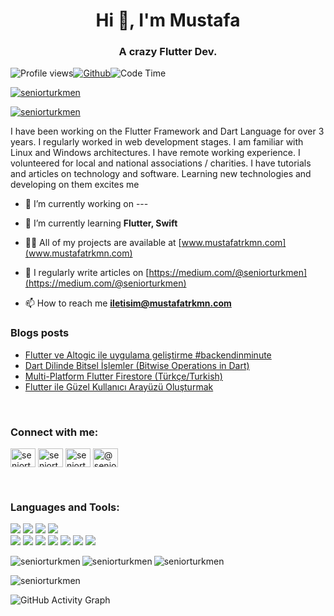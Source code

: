 <h1 align="center">Hi 👋, I'm Mustafa</h1>
<h3 align="center">A crazy Flutter Dev.</h3>

![Profile views](https://gpvc.arturio.dev/seniorturkmen)[![Github](https://img.shields.io/github/followers/seniorturkmen?label=Follow&style=flat)](https://github.com/seniorturkmen)![Code Time](https://img.shields.io/endpoint?style=flat&url=https://codetime-api.datreks.com/badge/807?logoColor=white%26project=%26recentMS=0%26showProject=true)


<p align="left"> <a href="https://github.com/ryo-ma/github-profile-trophy"><img src="https://github-profile-trophy.vercel.app/?username=seniorturkmen" alt="seniorturkmen" /></a> </p>

<p align="left"> <a href="https://twitter.com/seniorturkmen" target="blank"><img src="https://img.shields.io/twitter/follow/seniorturkmen?logo=twitter&style=for-the-badge" alt="seniorturkmen" /></a> </p>

<p>I have been working on the Flutter Framework and Dart Language for over 3 years. I regularly worked in web development stages. I am familiar with Linux and Windows architectures. I have remote working experience. I volunteered for local and national associations / charities. I have tutorials and articles on technology and software. Learning new technologies and  developing on them excites me</p>

- 🔭 I’m currently working on ---

- 🌱 I’m currently learning **Flutter, Swift**

- 👨‍💻 All of my projects are available at [www.mustafatrkmn.com](www.mustafatrkmn.com)

- 📝 I regularly write articles on [https://medium.com/@seniorturkmen](https://medium.com/@seniorturkmen)

- 📫 How to reach me **iletisim@mustafatrkmn.com**

### Blogs posts

<!-- BLOG-POST-LIST:START -->
- [Flutter ve Altogic ile uygulama geliştirme #backendinminute](https://medium.com/@seniorturkmen/flutter-ve-altogic-ile-uygulama-geli%C5%9Ftirme-backendinminute-2c61db9cc0f8?source=rss-d805a693a4ac------2)
- [Dart Dilinde Bitsel İşlemler &lpar;Bitwise Operations in Dart&rpar;](https://medium.com/flutter-t%C3%BCrkiye/dart-dilinde-bitsel-islemler-bitwise-operations-in-dart-3b169d2dd86f?source=rss-d805a693a4ac------2)
- [Multi-Platform Flutter Firestore &lpar;Türkçe/Turkish&rpar;](https://medium.com/flutter-t%C3%BCrkiye/multi-platform-flutter-firestore-t%C3%BCrk%C3%A7e-turkish-7dbf0443839?source=rss-d805a693a4ac------2)
- [Flutter ile Güzel Kullanıcı Arayüzü Oluşturmak](https://medium.com/flutter-t%C3%BCrkiye/flutter-ile-g%C3%BCzel-kullan%C4%B1c%C4%B1-aray%C3%BCz%C3%BC-olu%C5%9Fturmak-2b8a3c4c7b17?source=rss-d805a693a4ac------2)
<!-- BLOG-POST-LIST:END -->
<br>
<h3 align="left">Connect with me:</h3>
<p align="left">
<a href="https://twitter.com/seniorturkmen" target="blank"><img align="center" src="https://static.cdnlogo.com/logos/t/96/twitter-icon.svg" alt="seniorturkmen" height="30" width="40" /></a>
<a href="https://linkedin.com/in/seniorturkmen" target="blank"><img align="center" src="https://cdn2.iconfinder.com/data/icons/social-media-2285/512/1_Linkedin_unofficial_colored_svg-512.png" alt="seniorturkmen" height="30" width="40" /></a>
<a href="https://instagram.com/seniorturkmen" target="blank"><img align="center" src="https://static.cdnlogo.com/logos/i/4/instagram.svg" alt="seniorturkmen" height="30" width="40" /></a>
<a href="https://medium.com/@seniorturkmen" target="blank"><img align="center" src="https://cdn3.iconfinder.com/data/icons/social-media-2169/24/medium_social_media_logo-128.png" alt="@seniorturkmen" height="30" width="40" /></a>
</p>
<br>
<h3 align="left">Languages and Tools:</h3>
<p align="left"> 
    <p>
    <img src="https://img.shields.io/badge/Flutter-02569B?style=for-the-badge&logo=flutter&logoColor=white"></img>
    <img src="https://img.shields.io/badge/Dart-0175C2?style=for-the-badge&logo=dart&logoColor=white"></img>
    <img src="https://img.shields.io/badge/Amazon_AWS-232F3E?style=for-the-badge&logo=amazon-aws&logoColor=white"></img>
    <img src="https://img.shields.io/badge/MongoDB-4EA94B?style=for-the-badge&logo=mongodb&logoColor=white"></img>
    <br>
    <img src="https://img.shields.io/badge/-Visual%20Studio%20Code-23A9F2?style=flat-square&logo=Visual%20Studio%20Code&logoColor=white"/>
    <img src="https://img.shields.io/badge/-Github-181717?style=flat-square&logo=GitHub&logoColor=white"/>
    <img src="https://img.shields.io/badge/-Git-F44D27?style=flat-square&logo=Git&logoColor=white"/>
    <img src="https://img.shields.io/badge/-HTML5-E34F26?style=flat-square&logo=HTML5&logoColor=white"/>
    <img src="https://img.shields.io/badge/-CSS3-1572B6?style=flat-square&logo=CSS3&logoColor=white"/>
    <img src="https://img.shields.io/badge/-Debian-A80030?style=flat-square&logo=Debian&logoColor=white"/>
    <img src="https://img.shields.io/badge/-Google%20Cloud-4285F4?style=flat-square&logo=Google%20Cloud&logoColor=white"/>
    </p>
</p>
<p><img align="left" src="https://github-readme-streak-stats.herokuapp.com/?user=seniorturkmen&theme=dark" alt="seniorturkmen" /></p>
<p><img align="left" src="https://github-readme-stats.vercel.app/api?username=SeniorTurkmen&count_private=true&show_icons=true&theme=dark&locale=en" alt="seniorturkmen" /></p>

<p><img align="center" src="https://github-readme-stats.vercel.app/api/top-langs/?username=seniorturkmen&layout=compact&theme=dark&locale=en&hide=c#" alt="seniorturkmen" /></p>
<p><img align="center" src="https://github-readme-stats.vercel.app/api/wakatime?username=seniorturkmen&layout=compact&theme=dark" alt="seniorturkmen" /></p>


![GitHub Activity Graph](https://activity-graph.herokuapp.com/graph?username=seniorturkmen)
